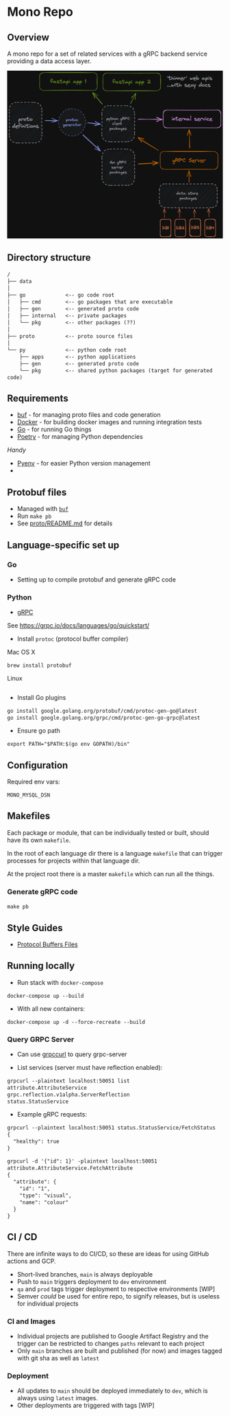 # Mono Repo

## Overview

A mono repo for a set of related services with a gRPC backend service providing a data access layer.

![mono](./mono.png)

## Directory structure

```
/
├── data
│
├── go             <-- go code root
│   ├── cmd        <-- go packages that are executable
│   ├── gen        <-- generated proto code
│   ├── internal   <-- private packages
│   └── pkg        <-- other packages (??)
│ 
├── proto          <-- proto source files
│
└── py             <-- python code root
    ├── apps       <-- python applications
    ├── gen        <-- generated proto code         
    └── pkg        <-- shared python packages (target for generated code)
```

## Requirements

- [buf](https://docs.buf.build/installation) - for managing proto files and code generation
- [Docker](https://docs.docker.com/get-docker/) - for building docker images and running integration tests 
- [Go](https://go.dev/doc/install) - for running Go things
- [Poetry](https://python-poetry.org/docs/master/#installing-with-the-official-installer) - for managing Python dependencies

_Handy_

- [Pyenv](https://github.com/pyenv/pyenv) - for easier Python version management
- 


## Protobuf files

- Managed with [`buf`](https://buf.build)
- Run `make pb`
- See [proto/README.md](./proto) for details

## Language-specific set up

### Go

- Setting up to compile protobuf and generate gRPC code

### Python

- [gRPC](./py/README.md#generating-grpc-code)

See <https://grpc.io/docs/languages/go/quickstart/>

- Install `protoc` (protocol buffer compiler)

Mac OS X

```shell
brew install protobuf 
```

Linux

```shell

```

- Install Go plugins

```shell
go install google.golang.org/protobuf/cmd/protoc-gen-go@latest
go install google.golang.org/grpc/cmd/protoc-gen-go-grpc@latest
```

- Ensure go path

```shell
export PATH="$PATH:$(go env GOPATH)/bin"
```

## Configuration

Required env vars:

```shell
MONO_MYSQL_DSN
```

## Makefiles

Each package or module, that can be individually tested or built, should have its own `makefile`.

In the root of each language dir there is a language `makefile` that can trigger processes for projects within that
language dir.

At the project root there is a master `makefile` which can run all the things.

### Generate gRPC code

```shell
make pb
```

## Style Guides

- [Protocol Buffers Files](https://developers.google.com/protocol-buffers/docs/style)

## Running locally

- Run stack with `docker-compose`

```shell
docker-compose up --build
```

- With all new containers:

```shell
docker-compose up -d --force-recreate --build
```

### Query GRPC Server

- Can use [grpccurl](https://github.com/fullstorydev/grpcurl) to query grpc-server


- List services (server must have reflection enabled):

```shell
grpcurl --plaintext localhost:50051 list
attribute.AttributeService
grpc.reflection.v1alpha.ServerReflection
status.StatusService
```

- Example gRPC requests:

```shell
grpcurl --plaintext localhost:50051 status.StatusService/FetchStatus
{
  "healthy": true
}
```

```shell
grpcurl -d '{"id": 1}' -plaintext localhost:50051 attribute.AttributeService.FetchAttribute
{
  "attribute": {
    "id": "1",
    "type": "visual",
    "name": "colour"
  }
}
```

## CI / CD

There are infinite ways to do CI/CD, so these are ideas for using GitHub actions and GCP.

- Short-lived branches, `main` is always deployable
- Push to `main` triggers deployment to `dev` environment
- `qa` and `prod` tags trigger deployment to respective environments [WIP]
- Semver _could_ be used for entire repo, to signify releases, but is useless for individual projects

### CI and Images

- Individual projects are published to Google Artifact Registry and the trigger can be restricted to changes `paths`
  relevant to each project
- Only `main` branches are built and published (for now) and images tagged with git sha as well as `latest`

### Deployment

- All updates to `main` should be deployed immediately to `dev`, which is always using `latest` images.
- Other deployments are triggered with tags [WIP]
